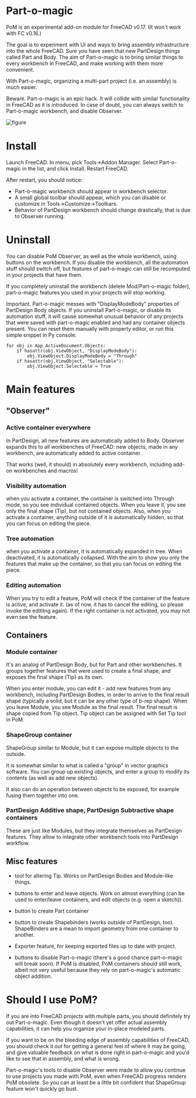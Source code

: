 # Part-o-magic
PoM is an experimental add-on module for FreeCAD v0.17. (It won't work with FC v0.16.)

The goal is to experiment with UI and ways to bring assembly infrastructure into the whole FreeCAD. Sure you have seen that new PartDesign things called Part and Body. The aim of Part-o-magic is to bring similar things to every workbench in FreeCAD, and make working with them more convenient.

With Part-o-magic, organizing a multi-part project (i.e. an assembly) is much easier.

Beware. Part-o-magic is an epic hack. It will collide with similar functionality in FreeCAD as it is introduced. In case of doubt, you can always switch to Part-o-magic workbench, and disable Observer.

![figure](https://raw.githubusercontent.com/wiki/DeepSOIC/Part-o-magic/pictures/rotating-plate.png)

# Install
Launch FreeCAD. In menu, pick Tools->Addon Manager. Select Part-o-magic in the list, and click Install. Restart FreeCAD.

After restart, you should notice: 
* Part-o-magic workbench should appear in workbench selector. 
* A small global toolbar should appear, which you can disable or customize in Tools->Customize->Toolbars. 
* Behavior of PartDesign workbench should change drastically, that is due to Observer running.

# Uninstall

You can disable PoM Observer, as well as the whole workbench, using buttons on the workbench. If you disable the workbench, all the automation stuff should switch off, but features of part-o-magic can still be recomputed in your projects that have them.

If you completely uninstall the workbench (delete Mod/Part-o-magic folder), part-o-magic features you used in your projects will stop working.

Important. Part-o-magic messes with "DisplayModeBody" properties of PartDesign Body objects. If you uninstall Part-o-magic, or disable its automation stuff, it will cause somewhat unusual behavior of any projects that were saved with part-o-magic enabled and had any container objects present. You can reset them manually with property editor, or run this simple snippet in Py console:

    for obj in App.ActiveDocument.Objects:
        if hasattr(obj.ViewObject, "DisplayModeBody"):
            obj.ViewObject.DisplayModeBody = "Through"
        if hasattr(obj.ViewObject, "Selectable"):
            obj.ViewObject.Selectable = True

# Main features

## "Observer"

### Active container everywhere
In PartDesign, all new features are automatically added to Body. Observer expands this to all workbenches of FreeCAD: new objects, made in any workbench, are automatically added to active container. 

That works (well, it should) in absolutely every workbench, including add-on workbenches and macros!

### Visibility automation
when you activate a container, the container is switched into Through mode, so you see individual contained objects. When you leave it, you see only the final shape (Tip), but not contained objects. Also, when you activate a container, anything outside of it is automatically hidden, so that you can focus on editing the piece.

### Tree automation
when you activate a container, it is automatically expanded in tree. When deactivated, it is automatically collapsed. With the aim to show you only the features that make up the container, so that you can focus on editing the piece.

### Editing automation
When you try to edit a feature, PoM will check if the container of the feature is active, and activate it. (as of now, it has to cancel the editing, so please invoke the edititng again). If the right container is not activated, you may not even see the feature.

## Containers

### Module container
It's an analog of PartDesign Body, but for Part and other workbenches. It groups together features that were used to create a final shape, and exposes the final shape (Tip) as its own. 

When you enter module, you can edit it - add new features from any workbench, including PartDesign Bodies, in order to arrive to the final result shape (typically a solid, but it can be any other type of b-rep shape). When you leave Module, you see Module as the final result. The final result is shape copied from Tip object. Tip object can be assigned with Set Tip tool in PoM.

### ShapeGroup container 
ShapeGroup similar to Module, but it can expose multiple objects to the outside. 

It is somewhat similar to what is called a "group" in vector graphics software. You can group up existing objects, and enter a group to modify its contents (as well as add new objects).

It also can do an operation between objects to be exposed, for example fusing them together into one.

### PartDesign Additive shape, PartDesign Subtractive shape containers
These are just like Modules, but they integrate themselves as PartDesign features. They allow to integrate other workbench tools into PartDesign workflow.

## Misc features

* tool for altering Tip. Works on PartDesign Bodies and Module-like things.

* buttons to enter and leave objects. Work on almost everything (can be used to enter/leave containers, and edit objects (e.g. open a sketch)).

* button to create Part container

* button to create Shapebinders (works outside of PartDesign, too). ShapeBinders are a mean to import geometry from one container to another.

* Exporter feature, for keeping exported files up to date with project.

* buttons to disable Part-o-magic (there's a good chance part-o-magic will break soon). If PoM is disabled, PoM containers should still work, albeit not very useful because they rely on part-o-magic's automatic object addition.

# Should I use PoM?

If you are into FreeCAD projects with multiple parts, you should definitely try out Part-o-magic. Even though it doesn't yet offer actual assembly capabilities, it can help you organize your in-place modeled parts.

If you want to be on the bleeding edge of assembly capabilities of FreeCAD, you should check it out for getting a general feel of where it may be going, and give valuable feedback on what is done right in part-o-magic and you'd like to see that in assembly, and what is wrong.

Part-o-magic's tools to disable Observer were made to allow you continue to use projects you made with PoM, even when FreeCAD progress renders PoM obsolete. So you can at least be a little bit confident that ShapeGroup feature won't quickly go bust.
